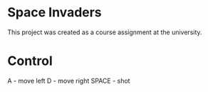 # Space Invaders
This project was created as a course assignment at the university.

# Control
A - move left
D - move right
SPACE - shot
